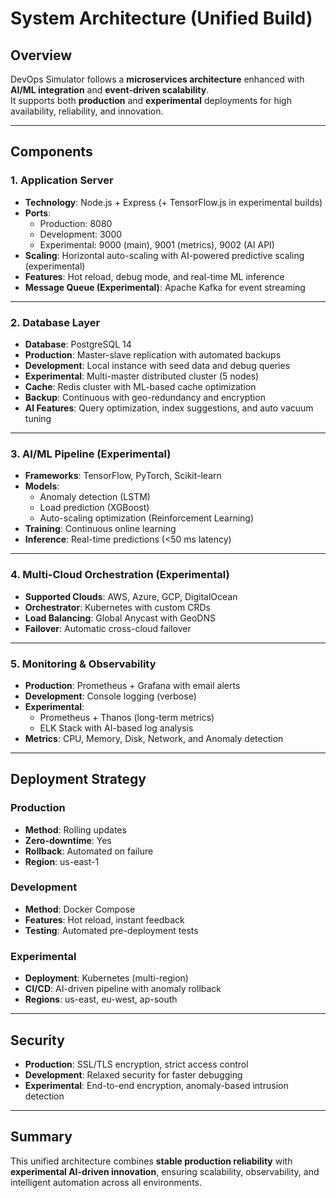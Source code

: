 # System Architecture (Unified Build)

## Overview
DevOps Simulator follows a **microservices architecture** enhanced with **AI/ML integration** and **event-driven scalability**.  
It supports both **production** and **experimental** deployments for high availability, reliability, and innovation.

---

## Components

### 1. Application Server
- **Technology**: Node.js + Express (+ TensorFlow.js in experimental builds)  
- **Ports**:  
  - Production: 8080  
  - Development: 3000  
  - Experimental: 9000 (main), 9001 (metrics), 9002 (AI API)
- **Scaling**: Horizontal auto-scaling with AI-powered predictive scaling (experimental)  
- **Features**: Hot reload, debug mode, and real-time ML inference  
- **Message Queue (Experimental)**: Apache Kafka for event streaming  

---

### 2. Database Layer
- **Database**: PostgreSQL 14  
- **Production**: Master-slave replication with automated backups  
- **Development**: Local instance with seed data and debug queries  
- **Experimental**: Multi-master distributed cluster (5 nodes)  
- **Cache**: Redis cluster with ML-based cache optimization  
- **Backup**: Continuous with geo-redundancy and encryption  
- **AI Features**: Query optimization, index suggestions, and auto vacuum tuning  

---

### 3. AI/ML Pipeline (Experimental)
- **Frameworks**: TensorFlow, PyTorch, Scikit-learn  
- **Models**:  
  - Anomaly detection (LSTM)  
  - Load prediction (XGBoost)  
  - Auto-scaling optimization (Reinforcement Learning)  
- **Training**: Continuous online learning  
- **Inference**: Real-time predictions (<50 ms latency)

---

### 4. Multi-Cloud Orchestration (Experimental)
- **Supported Clouds**: AWS, Azure, GCP, DigitalOcean  
- **Orchestrator**: Kubernetes with custom CRDs  
- **Load Balancing**: Global Anycast with GeoDNS  
- **Failover**: Automatic cross-cloud failover  

---

### 5. Monitoring & Observability
- **Production**: Prometheus + Grafana with email alerts  
- **Development**: Console logging (verbose)  
- **Experimental**:  
  - Prometheus + Thanos (long-term metrics)  
  - ELK Stack with AI-based log analysis  
- **Metrics**: CPU, Memory, Disk, Network, and Anomaly detection  

---

## Deployment Strategy

### Production
- **Method**: Rolling updates  
- **Zero-downtime**: Yes  
- **Rollback**: Automated on failure  
- **Region**: us-east-1  

### Development
- **Method**: Docker Compose  
- **Features**: Hot reload, instant feedback  
- **Testing**: Automated pre-deployment tests  

### Experimental
- **Deployment**: Kubernetes (multi-region)  
- **CI/CD**: AI-driven pipeline with anomaly rollback  
- **Regions**: us-east, eu-west, ap-south  

---

## Security
- **Production**: SSL/TLS encryption, strict access control  
- **Development**: Relaxed security for faster debugging  
- **Experimental**: End-to-end encryption, anomaly-based intrusion detection  

---

## Summary
This unified architecture combines **stable production reliability** with **experimental AI-driven innovation**, ensuring scalability, observability, and intelligent automation across all environments.
